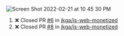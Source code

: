 <!--![online](https://puppeteer-screenshot-two.vercel.app/https:/dev.to/jkga?quality=75&viewportWidth=1250&viewportHeight=950&key=0bb7be77-c9da-4030-aaa2-cbf325b14210&type=jpeg)-->

<!--https://user-images.githubusercontent.com/10413754/132122982-e0b4aa3b-4ec2-4a05-bcd5-02ed95133f1c.mov-->
![Screen Shot 2022-02-21 at 10 45 30 PM](https://user-images.githubusercontent.com/10413754/154978097-d53954dd-e24a-4663-bb5d-3f5cf81f178d.png)



<!--START_SECTION:activity-->
1. ❌ Closed PR [#6](https://github.com/jkga/is-web-monetized/pull/6) in [jkga/is-web-monetized](https://github.com/jkga/is-web-monetized)
2. ❌ Closed PR [#8](https://github.com/jkga/is-web-monetized/pull/8) in [jkga/is-web-monetized](https://github.com/jkga/is-web-monetized)
<!--END_SECTION:activity-->
